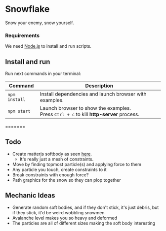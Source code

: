 # Snowflake

Snow your enemy, snow yourself. 

### Requirements

We need [Node.js](https://nodejs.org) to install and run scripts.

## Install and run

Run next commands in your terminal:

| Command | Description |
|---------|-------------|
| `npm install` | Install dependencies and launch browser with examples.|
| `npm start` | Launch browser to show the examples. <br> Press `Ctrl + c` to kill **http-server** process. |
=======

## Todo

* Create matterjs softbody as seen [here](https://github.com/liabru/matter-js/blob/master/src/factory/Composites.js#L298).
	* It's really just a mesh of constraints.
* Move by finding topmost particle(s) and applying force to them
* Any particle you touch, create constraints to it 
* Break constraints with enough force? 
* Path graphics for the snow so they can plop together 


## Mechanic Ideas

* Generate random soft bodies, and if they don't stick, it's just debris, but if they stick, it'd be weird wobbling snowmen 
* Avalanche level makes you so heavy and deformed 
* The particles are all of different sizes making the soft body interesting